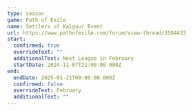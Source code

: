 ```yaml
---
type: season
game: Path of Exile
name: Settlers of Kalguur Event
url: https://www.pathofexile.com/forum/view-thread/3584433
start:
  confirmed: true
  overrideText: ""
  additionalText: Next League in February
  startDate: 2024-11-07T21:00:00.000Z
end:
  endDate: 2025-01-21T00:00:00.000Z
  confirmed: false
  overrideText: February
  additionalText: ""
---
```

